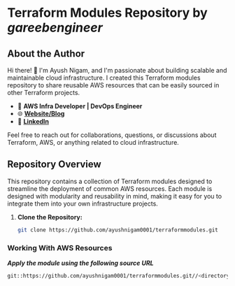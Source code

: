 # Terraform Modules Repository by *gareebengineer*

## About the Author

Hi there! 👋 I'm Ayush Nigam, and I'm passionate about building scalable and maintainable cloud infrastructure. I created this Terraform modules repository to share reusable AWS resources that can be easily sourced in other Terraform projects.

- 🚀 **AWS Infra Developer | DevOps Engineer**
- 🌐 **[Website/Blog](https://medium.com/@ayushnigam0002)**
- 💼 **[LinkedIn](https://www.linkedin.com/in/the-ayush-nigam/)**

Feel free to reach out for collaborations, questions, or discussions about Terraform, AWS, or anything related to cloud infrastructure.

## Repository Overview

This repository contains a collection of Terraform modules designed to streamline the deployment of common AWS resources. Each module is designed with modularity and reusability in mind, making it easy for you to integrate them into your own infrastructure projects.

1. **Clone the Repository:**
   ```bash
   git clone https://github.com/ayushnigam0001/terraformmodules.git

### Working With AWS Resources
***Apply the module using the following source URL***
   ```bash
   git::https://github.com/ayushnigam0001/terraformmodules.git//<directory-name>